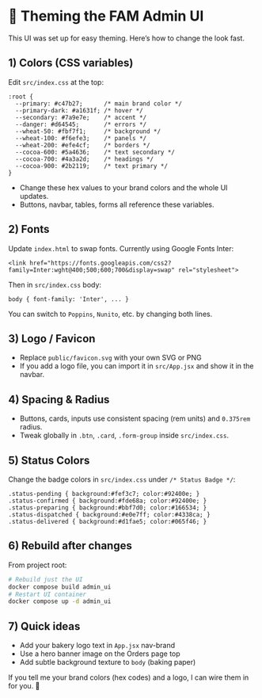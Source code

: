 # 🎨 Theming the FAM Admin UI

This UI was set up for easy theming. Here’s how to change the look fast.

## 1) Colors (CSS variables)
Edit `src/index.css` at the top:

```
:root {
  --primary: #c47b27;      /* main brand color */
  --primary-dark: #a1631f; /* hover */
  --secondary: #7a9e7e;    /* accent */
  --danger: #d64545;       /* errors */
  --wheat-50: #fbf7f1;     /* background */
  --wheat-100: #f6efe3;    /* panels */
  --wheat-200: #efe4cf;    /* borders */
  --cocoa-600: #5a4636;    /* text secondary */
  --cocoa-700: #4a3a2d;    /* headings */
  --cocoa-900: #2b2119;    /* text primary */
}
```

- Change these hex values to your brand colors and the whole UI updates.
- Buttons, navbar, tables, forms all reference these variables.

## 2) Fonts
Update `index.html` to swap fonts. Currently using Google Fonts Inter:

```
<link href="https://fonts.googleapis.com/css2?family=Inter:wght@400;500;600;700&display=swap" rel="stylesheet">
```

Then in `src/index.css` body:
```
body { font-family: 'Inter', ... }
```

You can switch to `Poppins`, `Nunito`, etc. by changing both lines.

## 3) Logo / Favicon
- Replace `public/favicon.svg` with your own SVG or PNG
- If you add a logo file, you can import it in `src/App.jsx` and show it in the navbar.

## 4) Spacing & Radius
- Buttons, cards, inputs use consistent spacing (rem units) and `0.375rem` radius.
- Tweak globally in `.btn`, `.card`, `.form-group` inside `src/index.css`.

## 5) Status Colors
Change the badge colors in `src/index.css` under `/* Status Badge */`:
```
.status-pending { background:#fef3c7; color:#92400e; }
.status-confirmed { background:#fde68a; color:#92400e; }
.status-preparing { background:#bbf7d0; color:#166534; }
.status-dispatched { background:#e0e7ff; color:#4338ca; }
.status-delivered { background:#d1fae5; color:#065f46; }
```

## 6) Rebuild after changes
From project root:

```bash
# Rebuild just the UI
docker compose build admin_ui
# Restart UI container
docker compose up -d admin_ui
```

## 7) Quick ideas
- Add your bakery logo text in `App.jsx` nav-brand
- Use a hero banner image on the Orders page top
- Add subtle background texture to `body` (baking paper)

If you tell me your brand colors (hex codes) and a logo, I can wire them in for you. 🍞